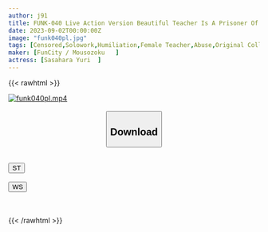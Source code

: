 ```yaml
---
author: j91
title: FUNK-040 Live Action Version Beautiful Teacher Is A Prisoner Of Shame Yuri Sasahara
date: 2023-09-02T00:00:00Z
image: "funk040pl.jpg"
tags: [Censored,Solowork,Humiliation,Female Teacher,Abuse,Original Collaboration,Submissive Woman	 ]
maker: [FunCity / Mousozoku   ]
actress: [Sasahara Yuri  ]
---
```



{{< rawhtml >}}

<div class="video" data-videoid="dVpz7O8X4WtZVX">
    <a href="javascript:;">
        <img src="https://my.j91.asia/posts/funk040pl/funk040pl.jpg" width="WIDTH" height="HEIGHT" alt="funk040pl.mp4" loading="lazy">
    </a>
</div>

<script type="text/javascript" src="https://j91.asia/asset/on-demand-st.js"></script>

<br>
  <link rel="stylesheet" href="https://j91.asia/asset/bs5.css">
  
  <center>
  <button class="btn btn-primary" type="button" data-bs-toggle="collapse" data-bs-target=".multi-collapse" aria-expanded="false" aria-controls="multiCollapseExample1 multiCollapseExample2"><h2>Download</h2></button></center>
</p>
<div class="row">
  <div class="col">
    <div class="collapse multi-collapse" id="multiCollapseExample1">
      <div class="card card-body">
	      	      <br>
<div class="buttons">  
<a href="https://streamtape.to/v/dVpz7O8X4WtZVX"><button class="btn-hover color-3"><i class="fa fa-download"></i> ST</button></a></div>
    </div>
  </div>
</div>
  <div class="col">
    <div class="collapse multi-collapse" id="multiCollapseExample2">
      <div class="card card-body">
	      <br>
<div class="buttons">
    <a href="https://wolfstream.tv/125bmhxe1rde"><button class="btn-hover color-9"><i class="fa fa-download"></i> WS</button></a></div>
<br><br>
      </div>
    </div>
  </div>
</div>

{{< /rawhtml >}}